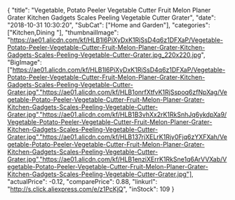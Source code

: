 {
	"title": "Vegetable, Potato Peeler Vegetable Cutter Fruit Melon Planer Grater Kitchen Gadgets Scales Peeling Vegetable Cutter Grater",
	"date": "2018-10-31 10:30:20",
	"SubCat": ["Home and Garden"],
	"categories": ["Kitchen,Dining "],
	"thumbnailImage": "https://ae01.alicdn.com/kf/HLB1l6PiXyDxK1RjSsD4q6z1DFXaP/Vegetable-Potato-Peeler-Vegetable-Cutter-Fruit-Melon-Planer-Grater-Kitchen-Gadgets-Scales-Peeling-Vegetable-Cutter-Grater.jpg_220x220.jpg",
	"BigImage": ["https://ae01.alicdn.com/kf/HLB1l6PiXyDxK1RjSsD4q6z1DFXaP/Vegetable-Potato-Peeler-Vegetable-Cutter-Fruit-Melon-Planer-Grater-Kitchen-Gadgets-Scales-Peeling-Vegetable-Cutter-Grater.jpg","https://ae01.alicdn.com/kf/HLB1onrfXtfvK1RjSspoq6zfNpXag/Vegetable-Potato-Peeler-Vegetable-Cutter-Fruit-Melon-Planer-Grater-Kitchen-Gadgets-Scales-Peeling-Vegetable-Cutter-Grater.jpg","https://ae01.alicdn.com/kf/HLB1B3vhXx2rK1RkSnhJq6ykdpXa9/Vegetable-Potato-Peeler-Vegetable-Cutter-Fruit-Melon-Planer-Grater-Kitchen-Gadgets-Scales-Peeling-Vegetable-Cutter-Grater.jpg","https://ae01.alicdn.com/kf/HLB137rjXELrK1Rjy0Fjq6zYXFXah/Vegetable-Potato-Peeler-Vegetable-Cutter-Fruit-Melon-Planer-Grater-Kitchen-Gadgets-Scales-Peeling-Vegetable-Cutter-Grater.jpg","https://ae01.alicdn.com/kf/HLB1enziXErrK1RkSne1q6ArVVXab/Vegetable-Potato-Peeler-Vegetable-Cutter-Fruit-Melon-Planer-Grater-Kitchen-Gadgets-Scales-Peeling-Vegetable-Cutter-Grater.jpg"],
	"actualPrice": -0.12,
	"comparePrice": 0.88,
	"linkurl": "http://s.click.aliexpress.com/e/z1PcKjQ",
	"inStock": 109
}

